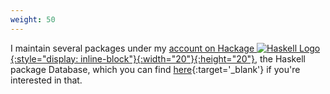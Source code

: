 ```yaml
---
weight: 50
---
```

I maintain several packages under my [account on Hackage ![Haskell Logo][haskell-logo]{:style="display: inline-block"}{:width="20"}{:height="20"}][account], the Haskell package Database, which you can find [here][account]{:target='_blank'} if you're interested in that.

[hackage]: https://hackage.haskell.org
[account]: https://hackage.haskell.org/user/justus
[haskell-logo]: https://evenmere.org/~bts/haskell-logo/logo-0.svg
